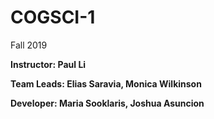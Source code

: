 # COGSCI-1
Fall 2019

**Instructor: Paul Li**

**Team Leads: Elias Saravia, Monica Wilkinson**

**Developer: Maria Sooklaris, Joshua Asuncion**


